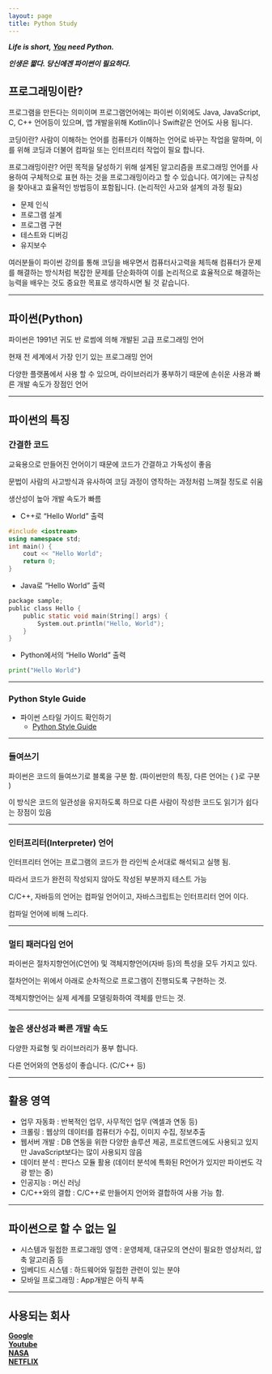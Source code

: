 ```yaml
---
layout: page
title: Python Study
---
```


***Life is short, [You](https://namu.wiki/w/%ED%94%84%EB%A1%9C%EA%B7%B8%EB%9E%98%EB%A8%B8) need Python.***

***인생은 짧다. 당신에겐 파이썬이 필요하다.***

## 프로그래밍이란?

프로그램을 만든다는 의미이며 프로그램언어에는 파이썬 이외에도 Java, JavaScript, C, C++ 언어등이 있으며, 앱 개발을위해 Kotlin이나 Swift같은 언어도 사용 됩니다.

코딩이란? 사람이 이해하는 언어를 컴퓨터가 이해하는 언어로 바꾸는 작업을 말하며, 이를 위해 코딩과 더불어 컴파일 또는 인터프리터 작업이 필요 합니다.

프로그래밍이란? 어떤 목적을 달성하기 위해 설계된 알고리즘을 프로그래밍 언어를 사용하여 구체적으로 표현 하는 것을 프로그래밍이라고 할 수 있습니다. 여기에는 규칙성을 찾아내고 효율적인 방법등이 포함됩니다. (논리적인 사고와 설계의 과정 필요)

- 문제 인식
- 프로그램 설계
- 프로그램 구현
- 테스트와 디버깅
- 유지보수

여러분들이 파이썬 강의를 통해 코딩을 배우면서 컴퓨터사고력을 체득해 컴퓨터가 문제를 해결하는 방식처럼 복잡한 문제를 단순화하여 이를 논리적으로 효율적으로 해결하는 능력을 배우는 것도 중요한 목표로 생각하시면 될 것 같습니다.

-----------
## 파이썬(Python)

파이썬은 1991년 귀도 반 로썸에 의해 개발된 고급 프로그래밍 언어

현재 전 세계에서 가장 인기 있는 프로그래밍 언어

다양한 플랫폼에서 사용 할 수 있으며, 라이브러리가 풍부하기 때문에 손쉬운 사용과 빠른 개발 속도가 장점인 언어

-----------
## 파이썬의 특징

### 간결한 코드

교육용으로 만들어진 언어이기 때문에 코드가 간결하고 가독성이 좋음

문법이 사람의 사고방식과 유사하여 코딩 과정이 영작하는 과정처럼 느껴질 정도로 쉬움

생산성이 높아 개발 속도가 빠름

- C++로 “Hello World” 출력

```cpp
#include <iostream>
using namespace std;
int main() {
	cout << "Hello World";
	return 0;
}
```

- Java로 “Hello World” 출력

```c
package sample;
public class Hello { 
	public static void main(String[] args) { 
		System.out.println("Hello, World"); 
	}
}
```

- Python에서의 “Hello World” 출력

```python
print("Hello World")
```
-----------
### Python Style Guide
- 파이썬 스타일 가이드 확인하기
	- [Python Style Guide](https://yosseulsin-job.github.io/Google-Python-Style-Guide-kor/#s1.1)

-----------
### 들여쓰기

파이썬은 코드의 들여쓰기로 블록을 구분 함. (파이썬만의 특징, 다른 언어는 { }로 구분 )

이 방식은 코드의 일관성을 유지하도록 하므로 다른 사람이 작성한 코드도 읽기가 쉽다는 장점이 있음

-----------
### 인터프리터(Interpreter) 언어

인터프리터 언어는 프로그램의 코드가 한 라인씩 순서대로 해석되고 실행 됨.

따라서 코드가 완전히 작성되지 않아도 작성된 부분까지 테스트 가능

C/C++, 자바등의 언어는 컴파일 언어이고, 자바스크립트는 인터프리터 언어 이다.

컴파일 언어에 비해 느리다.

-----------
### 멀티 패러다임 언어

파이썬은 절차지향언어(C언어) 및 객체지향언어(자바 등)의 특성을 모두 가지고 있다.

절차언어는 위에서 아래로 순차적으로 프로그램이 진행되도록 구현하는 것.

객체지향언어는 실제 세계를 모델링화하여 객체를 만드는 것.

-----------
### 높은 생산성과 빠른 개발 속도

다양한 자료형 및 라이브러리가 풍부 합니다.

다른 언어와의 연동성이 좋습니다. (C/C++ 등)

-----------
## 활용 영역

- 업무 자동화  : 반복적인 업무, 사무적인 업무 (엑셀과 연동 등)
- 크롤링 : 웹상의 데이터를 컴퓨터가 수집, 이미지 수집, 정보추출
- 웹서버 개발 :  DB 연동을 위한 다양한 솔루션 제공, 프로트앤드에도 사용되고 있지만 JavaScript보다는 많이 사용되지 않음
- 데이터 분석 : 판다스 모듈 활용 (데이터 분석에 특화된 R언어가 있지만 파이썬도 각광 받는 중)
- 인공지능 : 머신 러닝
- C/C++와의 결합 : C/C++로 만들어지 언어와 결합하여 사용 가능 함.

-----------
## 파이썬으로 할 수 없는 일

- 시스템과 밀접한 프로그래밍 영역 : 운영체제, 대규모의 연산이 필요한 영상처리, 압축 알고리즘 등
- 임베디드 시스템 : 하드웨어와 밀접한 관련이 있는 분야
- 모바일 프로그래밍 : App개발은 아직 부족

-----------
## 사용되는 회사
[**Google**](https://www.google.co.kr/)  
[**Youtube**](https://www.youtube.com/)  
[**NASA**](https://www.nasa.gov/)  
[**NETFLIX**](https://www.netflix.com/kr/)  
